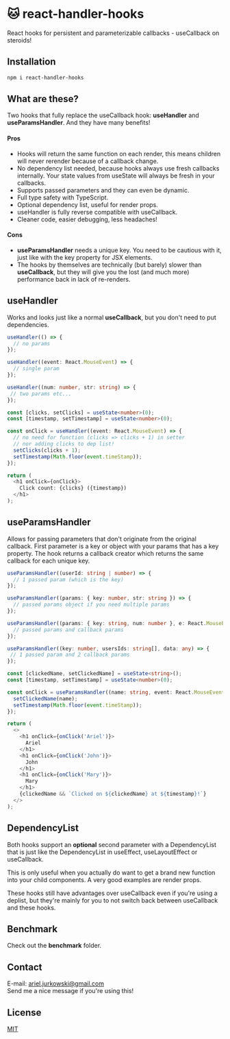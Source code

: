 # 🐱 react-handler-hooks
React hooks for persistent and parameterizable callbacks - useCallback on steroids!
## Installation
```bash
npm i react-handler-hooks
```
## What are these?
Two hooks that fully replace the useCallback hook: **useHandler** and **useParamsHandler**. And they have many benefits!
#### Pros
- Hooks will return the same function on each render, this means children will never rerender because of a callback change.
- No dependency list needed, because hooks always use fresh callbacks internally. Your state values from useState will always be fresh in your callbacks.
- Supports passed parameters and they can even be dynamic.
- Full type safety with TypeScript.
- Optional dependency list, useful for render props.
- useHandler is fully reverse compatible with useCallback.
- Cleaner code, easier debugging, less headaches!

#### Cons
- **useParamsHandler** needs a unique key. You need to be cautious with it, just like with the key property for JSX elements. 
- The hooks by themselves are technically (but barely) slower than **useCallback**, but they will give you the lost (and much more) performance back in lack of re-renders.
## useHandler
Works and looks just like a normal **useCallback**, but you don't need to put dependencies.
```typescript jsx
useHandler(() => {
  // no params
});

useHandler((event: React.MouseEvent) => {
  // single param
});

useHandler((num: number, str: string) => {
 // two params etc...
});
```
```typescript jsx
const [clicks, setClicks] = useState<number>(0);
const [timestamp, setTimestamp] = useState<number>(0);

const onClick = useHandler((event: React.MouseEvent) => {
  // no need for function (clicks => clicks + 1) in setter
  // nor adding clicks to dep list!
  setClicks(clicks + 1);
  setTimestamp(Math.floor(event.timeStamp));
});

return (
  <h1 onClick={onClick}>
    Click count: {clicks} ({timestamp})
  </h1>
);
```
## useParamsHandler
Allows for passing parameters that don't originate from the original callback. First parameter is a key or object with your params that has a key property. The hook returns a callback creator which returns the same callback for each unique key.
```typescript jsx
useParamsHandler((userId: string | number) => {
  // 1 passed param (which is the key)
});

useParamsHandler((params: { key: number, str: string }) => {
  // passed params object if you need multiple params
});

useParamsHandler((params: { key: string, num: number }, e: React.MouseEvent) => {
  // passed params and callback params
});

useParamsHandler((key: number, usersIds: string[], data: any) => {
 // 1 passed param and 2 callback params
});
```
```typescript jsx
const [clickedName, setClickedName] = useState<string>();
const [timestamp, setTimestamp] = useState<number>(0);

const onClick = useParamsHandler((name: string, event: React.MouseEvent) => {
  setClickedName(name);
  setTimestamp(Math.floor(event.timeStamp));
});

return (
  <>
    <h1 onClick={onClick('Ariel')}>
      Ariel
    </h1>
    <h1 onClick={onClick('John')}>
      John
    </h1>
    <h1 onClick={onClick('Mary')}>
      Mary
    </h1>
    {clickedName && `Clicked on ${clickedName} at ${timestamp}!`}
  </>
);
```
## DependencyList
Both hooks support an **optional** second parameter with a DependencyList that is just like the DependencyList in useEffect, useLayoutEffect or useCallback.

This is only useful when you actually do want to get a brand new function into your child components. A very good examples are render props.

These hooks still have advantages over useCallback even if you're using a deplist, but they're mainly for you to not switch back between useCallback and these hooks.

## Benchmark
Check out the **benchmark** folder.

## Contact
E-mail: [ariel.jurkowski@gmail.com](mailto:ariel.jurkowski@gmail.com)  
Send me a nice message if you're using this!
## License
[MIT](https://choosealicense.com/licenses/mit/)
